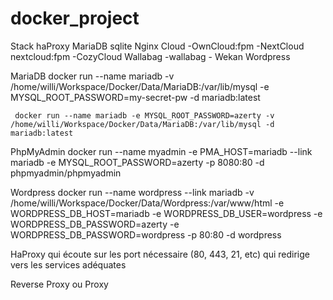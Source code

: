 # docker_project

Stack
	haProxy
	MariaDB
	sqlite
	Nginx
	Cloud
		-OwnCloud:fpm
		-NextCloud nextcloud:fpm
		-CozyCloud
	Wallabag
		-wallabag
		-
	Wekan
	Wordpress




MariaDB
	docker run --name mariadb 
		-v /home/willi/Workspace/Docker/Data/MariaDB:/var/lib/mysql 
		-e MYSQL_ROOT_PASSWORD=my-secret-pw 
		-d mariadb:latest

	 docker run --name mariadb -e MYSQL_ROOT_PASSWORD=azerty -v /home/willi/Workspace/Docker/Data/MariaDB:/var/lib/mysql -d mariadb:latest

PhpMyAdmin
	docker run --name myadmin -e PMA_HOST=mariadb --link mariadb -e MYSQL_ROOT_PASSWORD=azerty -p 8080:80 -d phpmyadmin/phpmyadmin

Wordpress
	docker run --name wordpress --link mariadb -v /home/willi/Workspace/Docker/Data/Wordpress:/var/www/html -e WORDPRESS_DB_HOST=mariadb -e WORDPRESS_DB_USER=wordpress -e WORDPRESS_DB_PASSWORD=azerty -e WORDPRESS_DB_PASSWORD=wordpress -p 80:80 -d wordpress




HaProxy qui écoute sur les port nécessaire (80, 443, 21, etc) qui redirige vers les services adéquates

Reverse Proxy ou Proxy